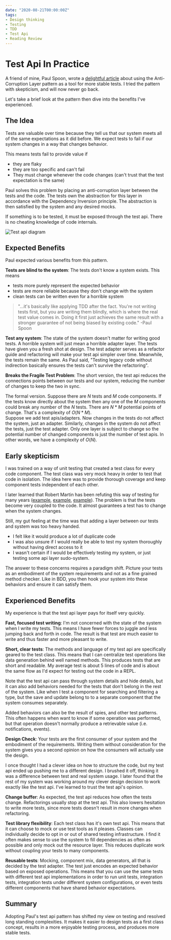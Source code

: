 ```yaml
---
date: "2020-08-21T00:00:00Z"
tags:
- Design thinking
- Testing
- TDD
- Test Api
- Reading Review
---
```


# Test Api In Practice

A friend of mine, Paul Spoon, wrote a [delightful article](https://codewithspoon.com/2019/12/stop-corrupting-yourself-test-against-abstractions/) about using the Anti-Corruption Layer pattern as a tool for more stable tests. I tried the pattern with skepticism, and will now never go back.

Let's take a brief look at the pattern then dive into the benefits I've experienced.
<!--more-->

## The Idea

Tests are valuable over time because they tell us that our system meets all of the same expectations as it did before. We expect tests to fail if our system changes in a way that changes behavior.

This means tests fail to provide value if
 - they are flaky
 - they are too specific and can't fail
 - They must change whenever the code changes (can't trust that the test expectation is the same)

Paul solves this problem by placing an anti-corruption layer between the tests and the code. The tests own the abstraction for this layer in accordance with the Dependency Inversion principle. The abstraction is then satisfied by the system and any desired mocks.

If something is to be tested, it must be exposed through the test api. There is no cheating knowledge of code internals.

![Test api diagram](../post-media/test-api-diagram.drawio.svg)

## Expected Benefits
Paul expected various benefits from this pattern.

**Tests are blind to the system**: The tests don't know a system exists. This means
 - tests more purely represent the expected behavior
 - tests are more reliable because they don't change with the system
 - clean tests can be written even for a horrible system

> "...it's basically like applying TDD after the fact. You're not writing tests first, but you are writing them blindly, which is where the real test value comes in. Doing it first just achieves the same result with a stronger guarantee of not being biased by existing code." -Paul Spoon

**Test any system**: The state of the system doesn't matter for writing good tests. A horrible system will just mean a horrible adapter layer. The tests have given you a fresh shot at design. The test adapter serves as a refactor guide and refactoring will make your test api simpler over time. Meanwhile, the tests remain the same. As Paul said, "Testing legacy code without indirection basically ensures the tests can't survive the refactoring".

**Breaks the Fragile Test Problem**: 
The short version, the test api reduces the connections points between our tests and our system, reducing the number of changes to keep the two in sync.

The formal version. Suppose there are $N$ tests and $M$ code components. If the tests know directly about the system then any one of the $M$ components could break any number of the $N$ tests. There are $N*M$ potential points of change. That's a complexity of $O(N*M)$.  
Suppose we add test apis/adapters. Now changes in the tests do not affect the system, just an adapter. Similarly, changes in the system do not affect the tests, just the test adapter. Only one layer is subject to change so the potential number of changed components is just the number of test apis. In other words, we have a complexity of $O(N)$.


## Early skepticism
I was trained on a way of unit testing that created a test class for every code component. The test class was very mock heavy in order to test that code in isolation. The idea here was to provide thorough coverage and keep component tests independent of each other.

I later learned that Robert Martin has been refuting this way of testing for many years ([example](https://blog.cleancoder.com/uncle-bob/2017/10/03/TestContravariance.html), [example](https://blog.cleancoder.com/uncle-bob/2016/03/19/GivingUpOnTDD.html), [example](https://blog.cleancoder.com/uncle-bob/2014/05/10/WhenToMock.html)). The problem is that the tests become very coupled to the code. It almost guarantees a test has to change when the system changes.

Still, my gut feeling at the time was that adding a layer between our tests and system was too heavy handed. 
 - I felt like it would produce a lot of duplicate code
 - I was also unsure if I would really be able to test my system thoroughly without having direct access to it
 - I wasn't certain if I would be effectively testing my system, or just testing some api layer sudo-system.

The answer to these concerns requires a paradigm shift. Picture your tests as an embodiment of the system requirements and not as a fine grained method checker. Like in BDD, you then hook your system into these behaviors and ensure it can satisfy them.


## Experienced Benefits

My experience is that the test api layer pays for itself very quickly.

**Fast, focused test writing**: I'm not concerned with the state of the system when I write my tests. This means I have fewer forces to juggle and less jumping back and forth in code. The result is that test are much easier to write and thus faster and more pleasant to write.

**Short, clear tests**: The methods and language of my test api are specifically geared to the test class. This means that I can centralize test operations like data generation behind well named methods. This produces tests that are short and readable. My average test is about 5 lines of code and is about the same flow as I'd expect for testing out the code in a REPL. 

Note that the test api can pass through system details and hide details, but it can also add behaviors needed for the tests that don't belong in the rest of the system. Like when I test a component for searching and filtering a type, but the save and update belong to to a separate component that the system consumes separately.

Added behaviors can also be the result of spies, and other test patterns. This often happens when want to know if some operation was performed, but that operation doesn't normally produce a retrievable value (i.e. notifications, events).

**Design Check**: Your tests are the first consumer of your system and the embodiment of the requirements. Writing them without consideration for the system gives you a second opinion on how the consumers will actually use the design.

I once thought I had a clever idea on how to structure the code, but my test api ended up pushing me to a different design. I brushed it off, thinking it was a difference between test and real system usage. I later found that the rest of my system was working around my clever design decision to work exactly like the test api. I've learned to trust the test api's opinion.

**Change buffer**: As expected, the test api reduces how often the tests change. Refactorings usually stop at the test api. This also lowers hesitation to write more tests, since more tests doesn't result in more changes when refactoring.

**Test library flexibility**: Each test class has it's own test api. This means that it can choose to mock or use test tools as it pleases. Classes can individually decide to opt in or out of shared testing infrastructure. I find it often makes sense to use the system to fill dependencies as often as possible and only mock out the resource layer. This reduces duplicate work without coupling your tests to many components.

**Reusable tests**: Mocking, component mix, data generators, all that is decided by the test adapter. The test just encodes an expected behavior based on exposed operations. This means that you can use the same tests with different test api implementations in order to run unit tests, integration tests, integration tests under different system configurations, or even tests different components that have shared behavior expectations.
   

## Summary

Adopting Paul's test api pattern has shifted my view on testing and resolved long standing complexities. It makes it easier to design tests as a first class concept, results in a more enjoyable testing process, and produces more stable tests. 